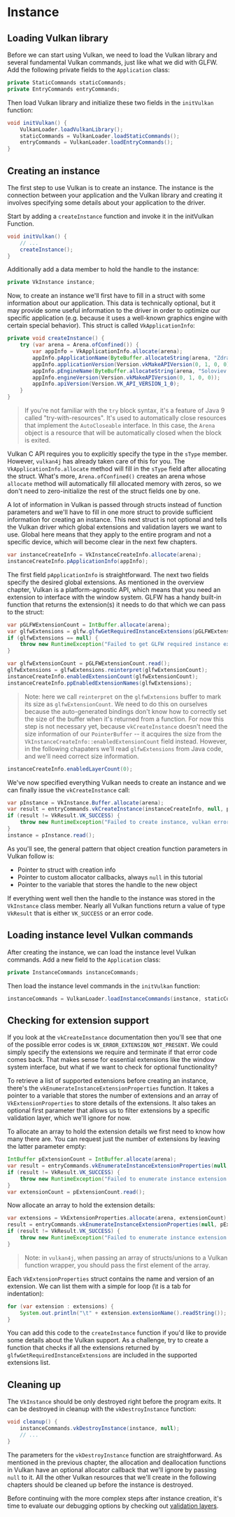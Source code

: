 # Instance

## Loading Vulkan library

Before we can start using Vulkan, we need to load the Vulkan library and several fundamental Vulkan commands, just like what we did with GLFW. Add the following private fields to the `Application` class:

```java
private StaticCommands staticCommands;
private EntryCommands entryCommands;
```

Then load Vulkan library and initialize these two fields in the `initVulkan` function:

```java
void initVulkan() {
    VulkanLoader.loadVulkanLibrary();
    staticCommands = VulkanLoader.loadStaticCommands();
    entryCommands = VulkanLoader.loadEntryCommands();
}
```

## Creating an instance

The first step to use Vulkan is to create an instance. The instance is the connection between your application and the Vulkan library and creating it involves specifying some details about your application to the driver.

Start by adding a `createInstance` function and invoke it in the initVulkan Function.

```java
void initVulkan() {
    // ...
    createInstance();
}
```

Additionally add a data member to hold the handle to the instance:

```java
private VkInstance instance;
```

Now, to create an instance we'll first have to fill in a struct with some information about our application. This data is technically optional, but it may provide some useful information to the driver in order to optimize our specific application (e.g. because it uses a well-known graphics engine with certain special behavior). This struct is called `VkApplicationInfo`:

```java
private void createInstance() {
    try (var arena = Arena.ofConfined()) {
        var appInfo = VkApplicationInfo.allocate(arena);
        appInfo.pApplicationName(ByteBuffer.allocateString(arena, "Zdravstvuyte, Vulkan!"));
        appInfo.applicationVersion(Version.vkMakeAPIVersion(0, 1, 0, 0));
        appInfo.pEngineName(ByteBuffer.allocateString(arena, "Soloviev D-30"));
        appInfo.engineVersion(Version.vkMakeAPIVersion(0, 1, 0, 0));
        appInfo.apiVersion(Version.VK_API_VERSION_1_0);
    }
}
```

> If you're not familiar with the `try` block syntax, it's a feature of Java 9 called "try-with-resources". It's used to automatically close resources that implement the `AutoCloseable` interface. In this case, the `Arena` object is a resource that will be automatically closed when the block is exited.

Vulkan C API requires you to explicitly specify the type in the `sType` member. However, `vulkan4j` has already taken care of this for you. The `VkApplicationInfo.allocate` method will fill in the `sType` field after allocating the struct. What's more, `Arena.ofConfined()` creates an arena whose `allocate` method will automatically fill allocated memory with zeros, so we don't need to zero-initialize the rest of the struct fields one by one.

A lot of information in Vulkan is passed through structs instead of function parameters and we'll have to fill in one more struct to provide sufficient information for creating an instance. This next struct is not optional and tells the Vulkan driver which global extensions and validation layers we want to use. Global here means that they apply to the entire program and not a specific device, which will become clear in the next few chapters.

```java
var instanceCreateInfo = VkInstanceCreateInfo.allocate(arena);
instanceCreateInfo.pApplicationInfo(appInfo);
```

The first field `pApplicationInfo` is straightforward. The next two fields specify the desired global extensions. As mentioned in the overview chapter, Vulkan is a platform-agnostic API, which means that you need an extension to interface with the window system. GLFW has a handy built-in function that returns the extension(s) it needs to do that which we can pass to the struct:

```java
var pGLFWExtensionCount = IntBuffer.allocate(arena);
var glfwExtensions = glfw.glfwGetRequiredInstanceExtensions(pGLFWExtensionCount);
if (glfwExtensions == null) {
    throw new RuntimeException("Failed to get GLFW required instance extensions");
}

var glfwExtensionCount = pGLFWExtensionCount.read();
glfwExtensions = glfwExtensions.reinterpret(glfwExtensionCount);
instanceCreateInfo.enabledExtensionCount(glfwExtensionCount);
instanceCreateInfo.ppEnabledExtensionNames(glfwExtensions);
```

> Note: here we call `reinterpret` on the `glfwExtensions` buffer to mark its size as `glfwExtensionCount`. We need to do this on ourselves because the auto-generated bindings don't know how to correctly set the size of the buffer when it's returned from a function. For now this step is not necessary yet, because `vkCreateInstance` doesn't need the size information of our `PointerBuffer` -- it acquires the size from the `VkInstanceCreateInfo::enabledExtensionCount` field instead. However, in the following chapaters we'll read `glfwExtensions` from Java code, and we'll need correct size information. 

```java
instanceCreateInfo.enabledLayerCount(0);
```

We've now specified everything Vulkan needs to create an instance and we can finally issue the `vkCreateInstance` call:

```java
var pInstance = VkInstance.Buffer.allocate(arena);
var result = entryCommands.vkCreateInstance(instanceCreateInfo, null, pInstance);
if (result != VkResult.VK_SUCCESS) {
    throw new RuntimeException("Failed to create instance, vulkan error code: " + VkResult.explain(result));
}
instance = pInstance.read();
```

As you'll see, the general pattern that object creation function parameters in Vulkan follow is:

- Pointer to struct with creation info
- Pointer to custom allocator callbacks, always `null` in this tutorial
- Pointer to the variable that stores the handle to the new object

If everything went well then the handle to the instance was stored in the `VkInstance` class member. Nearly all Vulkan functions return a value of type `VkResult` that is either `VK_SUCCESS` or an error code.

## Loading instance level Vulkan commands

After creating the instance, we can load the instance level Vulkan commands. Add a new field to the `Application` class:

```java
private InstanceCommands instanceCommands;
```

Then load the instance level commands in the `initVulkan` function:

```java
instanceCommands = VulkanLoader.loadInstanceCommands(instance, staticCommands);
```

## Checking for extension support

If you look at the `vkCreateInstance` documentation then you'll see that one of the possible error codes is `VK_ERROR_EXTENSION_NOT_PRESENT`. We could simply specify the extensions we require and terminate if that error code comes back. That makes sense for essential extensions like the window system interface, but what if we want to check for optional functionality?

To retrieve a list of supported extensions before creating an instance, there's the `vkEnumerateInstanceExtensionProperties` function. It takes a pointer to a variable that stores the number of extensions and an array of `VkExtensionProperties` to store details of the extensions. It also takes an optional first parameter that allows us to filter extensions by a specific validation layer, which we'll ignore for now.

To allocate an array to hold the extension details we first need to know how many there are. You can request just the number of extensions by leaving the latter parameter empty:

```java
IntBuffer pExtensionCount = IntBuffer.allocate(arena);
var result = entryCommands.vkEnumerateInstanceExtensionProperties(null, pExtensionCount, null);
if (result != VkResult.VK_SUCCESS) {
    throw new RuntimeException("Failed to enumerate instance extension properties, vulkan error code: " + VkResult.explain(result));
}
var extensionCount = pExtensionCount.read();
```

Now allocate an array to hold the extension details:

```java
var extensions = VkExtensionProperties.allocate(arena, extensionCount);
result = entryCommands.vkEnumerateInstanceExtensionProperties(null, pExtensionCount, extensions[0]);
if (result != VkResult.VK_SUCCESS) {
    throw new RuntimeException("Failed to enumerate instance extension properties, vulkan error code: " + VkResult.explain(result));
}
```

> Note: in `vulkan4j`, when passing an array of structs/unions to a Vulkan function wrapper, you should pass the first element of the array. 

Each `VkExtensionProperties` struct contains the name and version of an extension. We can list them with a simple for loop (\t is a tab for indentation):

```java
for (var extension : extensions) {
    System.out.println("\t" + extension.extensionName().readString());
}
```

You can add this code to the `createInstance` function if you'd like to provide some details about the Vulkan support. As a challenge, try to create a function that checks if all the extensions returned by `glfwGetRequiredInstanceExtensions` are included in the supported extensions list.

## Cleaning up

The `VkInstance` should be only destroyed right before the program exits. It can be destroyed in cleanup with the `vkDestroyInstance` function:

```java
void cleanup() {
    instanceCommands.vkDestroyInstance(instance, null);
    // ...
}
```

The parameters for the `vkDestroyInstance` function are straightforward. As mentioned in the previous chapter, the allocation and deallocation functions in Vulkan have an optional allocator callback that we'll ignore by passing `null` to it. All the other Vulkan resources that we'll create in the following chapters should be cleaned up before the instance is destroyed.

Before continuing with the more complex steps after instance creation, it's time to evaluate our debugging options by checking out [validation layers](validation-layers.md).
